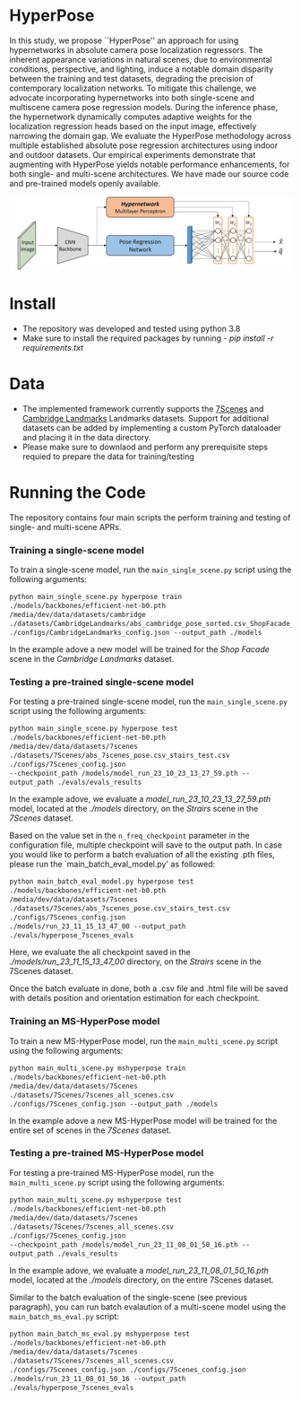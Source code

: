# HyperPose

In this study, we propose ``HyperPose'' an approach for using hypernetworks
in absolute camera pose localization regressors. The inherent appearance
variations in natural scenes, due to environmental conditions, perspective,
and lighting, induce a notable domain disparity between the training and
test datasets, degrading the precision of contemporary localization
networks. To mitigate this challenge, we advocate incorporating
hypernetworks into both single-scene and multiscene camera pose regression
models. During the inference phase, the hypernetwork dynamically computes
adaptive weights for the localization regression heads based on the input
image, effectively narrowing the domain gap. We evaluate the HyperPose
methodology across multiple established absolute pose regression
architectures using indoor and outdoor datasets. Our empirical experiments
demonstrate that augmenting with HyperPose yields notable performance
enhancements, for both single- and multi-scene architectures. We have made
our source code and pre-trained models openly available.

![plot](./img/hyperpose_intro.png?raw=true "Title")


# Install
* The repository was developed and tested using python 3.8
* Make sure to install the required packages by running - *pip install -r requirements.txt*

# Data
* The implemented framework currently supports the [7Scenes](https://www.microsoft.com/en-us/research/project/rgb-d-dataset-7-scenes/) and [Cambridge Landmarks](https://www.repository.cam.ac.uk/items/53788265-cb98-42ee-b85b-7a0cbc8eddb3) Landmarks datasets. Support for additional datasets can be added by implementing a custom PyTorch dataloader and placing it in the data directory.
* Please make sure to downlaod and perform any prerequisite steps requied to prepare the data for training/testing

# Running the Code
The repository contains four main scripts the perform training and testing of single- and multi-scene APRs.

### Training a single-scene model
To train a single-scene model, run the `main_single_scene.py` script using the following arguments:
```
python main_single_scene.py hyperpose train ./models/backbones/efficient-net-b0.pth /media/dev/data/datasets/cambridge ./datasets/CambridgeLandmarks/abs_cambridge_pose_sorted.csv_ShopFacade_train.csv ./configs/CambridgeLandmarks_config.json --output_path ./models
```
In the example adove a new model will be trained for the *Shop Facade* scene in the *Cambridge Landmarks* dataset.

### Testing a pre-trained single-scene model
For testing a pre-trained single-scene model, run the `main_single_scene.py` script using the following arguments:
```
python main_single_scene.py hyperpose test ./models/backbones/efficient-net-b0.pth /media/dev/data/datasets/7scenes ./datasets/7Scenes/abs_7scenes_pose.csv_stairs_test.csv ./configs/7Scenes_config.json
--checkpoint_path /models/model_run_23_10_23_13_27_59.pth --output_path ./evals/evals_results
```
In the example adove, we evaluate a *model_run_23_10_23_13_27_59.pth* model, located at the *./models* directory, on the *Strairs* scene in the *7Scenes* dataset.

Based on the value set in the `n_freq_checkpoint` parameter in the configuration file, multiple checkpoint will save to the output path.
In case you would like to perform a batch evaluation of all the existing .pth files, please run the `main_batch_eval_model.py' as followed:
```
python main_batch_eval_model.py hyperpose test ./models/backbones/efficient-net-b0.pth /media/dev/data/datasets/7scenes ./datasets/7Scenes/abs_7scenes_pose.csv_stairs_test.csv ./configs/7Scenes_config.json
./models/run_23_11_15_13_47_00 --output_path ./evals/hyperpose_7scenes_evals
```
Here, we evaluate the all checkpoint saved in the *./models/run_23_11_15_13_47_00* directory, on the *Strairs* scene in the 7Scenes dataset.

Once the batch evaluate in done, both a .csv file and .html file will be saved with details position and orientation estimation for each checkpoint.

### Training an MS-HyperPose model
To train a new MS-HyperPose model, run the `main_multi_scene.py` script using the following arguments:
```
python main_multi_scene.py mshyperpose train ./models/backbones/efficient-net-b0.pth /media/dev/data/datasets/7Scenes ./datasets/7Scenes/7scenes_all_scenes.csv ./configs/7Scenes_config.json --output_path ./models
```
In the example adove a new MS-HyperPose model will be trained for the entire set of scenes in the *7Scenes* dataset.

### Testing a pre-trained MS-HyperPose model
For testing a pre-trained MS-HyperPose model, run the `main_multi_scene.py` script using the following arguments:
```
python main_multi_scene.py mshyperpose test ./models/backbones/efficient-net-b0.pth /media/dev/data/datasets/7scenes ./datasets/7Scenes/7scenes_all_scenes.csv ./configs/7Scenes_config.json
--checkpoint_path /models/model_run_23_11_08_01_50_16.pth --output_path ./evals_results
```
In the example adove, we evaluate a *model_run_23_11_08_01_50_16.pth* model, located at the *./models* directory, on the entire 7Scenes dataset.

Similar to the batch evaluation of the single-scene (see previous paragraph), you can run batch evalaution of a multi-scene model using the `main_batch_ms_eval.py` script:
```
python main_batch_ms_eval.py mshyperpose test ./models/backbones/efficient-net-b0.pth /media/dev/data/datasets/7scenes ./datasets/7Scenes/7scenes_all_scenes.csv ./configs/7Scenes_config.json ./configs/7Scenes_config.json
./models/run_23_11_08_01_50_16 --output_path ./evals/hyperpose_7scenes_evals
```
